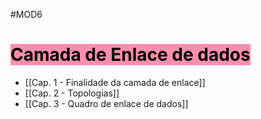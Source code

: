 #MOD6

# <mark style="background: #FF5582A6;">Camada de Enlace de dados</mark>

- [[Cap. 1 - Finalidade da camada de enlace]]
- [[Cap. 2 - Topologias]]
- [[Cap. 3 - Quadro de enlace de dados]]